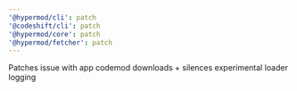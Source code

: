 ```yaml
---
'@hypermod/cli': patch
'@codeshift/cli': patch
'@hypermod/core': patch
'@hypermod/fetcher': patch
---
```


Patches issue with app codemod downloads + silences experimental loader logging
